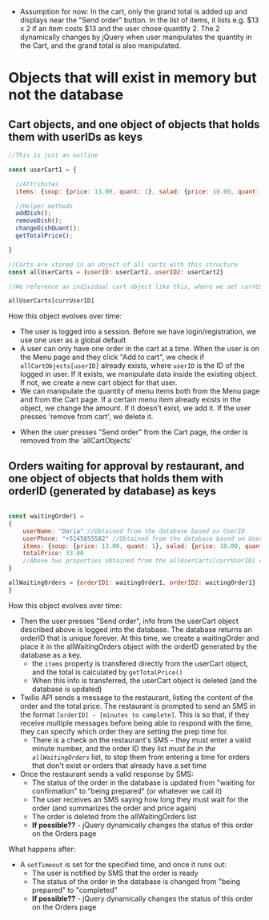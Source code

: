 * Assumption for now: In the cart, only the grand total is added up and displays near the "Send order" button. In the list of items, it lists e.g. $13 x 2 if an item costs $13 and the user chose quantity 2. The 2 dynamically changes by jQuery when user manipulates the quantity in the Cart, and the grand total is also manipulated.

# Objects that will exist in memory but not the database

## Cart objects, and one object of objects that holds them with userIDs as keys

```js
//This is just an outline

const userCart1 = {

  //Attributes
  items: {soup: {price: 13.00, quant: 1}, salad: {price: 10.00, quant: 2}}, 

  //Helper methods
  addDish();
  removeDish();
  changeDishQuant();
  getTotalPrice();

}

//Carts are stored in an object of all carts with this structure
const allUserCarts = {userID: userCart2, userID2: userCart2}

//We reference an individual cart object like this, where we set currUserID manually or get it from cookies

allUserCarts[currUserID]

```

How this object evolves over time:
- The user is logged into a session. Before we have login/registration, we use one user as a global default
- A user can only have one order in the cart at a time. When the user is on the Menu page and they click "Add to cart", we check if  `allCartObjects[userID]` already exists, where `userID` is the ID of the logged in user. If it exists, we manipulate data inside the existing object. If not, we create a new cart object for that user.
- We can manipulate the quantity of menu items both from the Menu page and from the Cart page. If a certain menu item already exists in the object, we change the amount. If it doesn't exist, we add it. If the user presses 'remove from cart', we delete it.
* When the user presses "Send order" from the Cart page, the order is removed from the 'allCartObjects'



## Orders waiting for approval by restaurant, and one object of objects that holds them with orderID (generated by database) as keys
```js

const waitingOrder1 = 
{
    userName: "Daria" //Obtained from the database based on UserID
    userPhone: "+5145855582" //Obtained from the database based on UserID
    items: {soup: {price: 13.00, quant: 1}, salad: {price: 10.00, quant: 2}}
    totalPrice: 33.00 
    //Above two properties obtained from the allUserCarts[currUserID] object when the user clicks "Send order"
}

allWaitingOrders = {orderID1: waitingOrder1, orderID2: waitingOrder1}
}

```

How this object evolves over time:
* Then the user presses "Send order", info from the userCart object described above is logged into the database. The database returns an orderID that is unique forever. At this time, we create a waitingOrder and place it in the allWaitingOrders object with the orderID generated by the database as a key.
  * the  `items` property is transfered directly from the userCart object, and the total is calculated by `getTotalPrice()`
  * When this info is transferred, the userCart object is deleted (and the database is updated)
* Twilio API sends a message to the restaurant, listing the content of the order and the total price. The restaurant is prompted to send an SMS in the format `[orderID] - [minutes to complete]`. This is so that, if they receive multiple messages before being able to respond with the time, they can specify which order they are setting the prep time for.
  * There is a check on the restaurant's SMS - they must enter a valid minute number, and the order ID they list *must be in the `allWaitingOrders`* list, to stop them from entering a time for orders that don't exist or orders that already have a set time
* Once the restaurant sends a valid response by SMS:
  * The status of the order in the database is updated from "waiting for confirmation" to "being prepared" (or whatever we call it)
  * The user receives an SMS saying how long they must wait for the order (and summarizes the order and price again)
  * The order is deleted from the allWaitingOrders list
  * **If possible??** - jQuery dynamically changes the status of this order on the Orders page

What happens after:
* A `setTimeout` is set for the specified time, and once it runs out:
  * The user is notified by SMS that the order is ready
  * The status of the order in the database is changed from "being prepared" to "completed"
  * **If possible??** - jQuery dynamically changes the status of this order on the Orders page